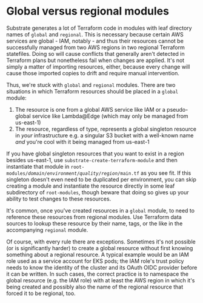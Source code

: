 # Global versus regional modules

Substrate generates a lot of Terraform code in modules with leaf directory names of `global` and `regional`. This is necessary because certain AWS services are global - IAM, notably - and thus their resources cannot be successfully managed from two AWS regions in two regional Terraform statefiles. Doing so will cause conflicts that generally aren't detected in Terraform plans but nonetheless fail when changes are applied. It's not simply a matter of importing resources, either, because every change will cause those imported copies to drift and require manual intervention.

Thus, we're stuck with `global` and `regional` modules. There are two situations in which Terraform resources should be placed in a `global` module:

1. The resource is one from a global AWS service like IAM or a pseudo-global service like Lambda@Edge (which may only be managed from us-east-1)
2. The resource, regardless of type, represents a global singleton resource in _your_ infrastructure e.g. a singular S3 bucket with a well-known name _and_ you're cool with it being managed from us-east-1

If you have global singleton resources that you want to exist in a region besides us-east-1, use `substrate-create-terraform-module` and then instantiate that module in <code>root-modules/<em>domain</em>/<em>environment</em>/<em>quality</em>/<em>region</em>/main.tf</code> as you see fit. If this singleton doesn't even need to be duplicated per environment, you can skip creating a module and instantiate the resource directly in some leaf subdirectory of `root-modules`, though beware that doing so gives up your ability to test changes to these resources.

It's common, once you've created resources in a `global` module, to need to reference these resources from regional modules. Use Terraform data sources to lookup these resource by their name, tags, or the like in the accompanying `regional` module.

Of course, with every rule there are exceptions. Sometimes it's not possible (or is significantly harder) to create a global resource without first knowing something about a regional resource. A typical example would be an IAM role used as a service account for EKS pods; the IAM role's trust policy needs to know the identity of the cluster and its OAuth OIDC provider before it can be written. In such cases, the correct practice is to namespace the global resource (e.g. the IAM role) with at least the AWS region in which it's being created and possibly also the name of the regional resource that forced it to be regional, too.
